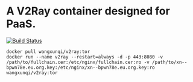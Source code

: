 # A V2Ray container designed for PaaS.
[![Build Status](https://travis-ci.org/wangxunqi/v2ray.svg?branch=tor)](https://travis-ci.org/wangxunqi/v2ray)
```
docker pull wangxunqi/v2ray:tor
docker run --name v2ray --restart=always -d -p 443:8080 -v /path/to/fullchain.cer:/etc/nginx/fullchain.cer:ro -v /path/to/xn--bpwn78e.eu.org.key:/etc/nginx/xn--bpwn78e.eu.org.key:ro wangxunqi/v2ray:tor
```
